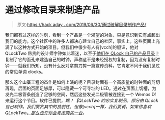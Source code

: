 # 通过修改目录来制造产品

> 原文:[https://hack aday . com/2019/06/30/通过破解目录制作产品/](https://hackaday.com/2019/06/30/make-the-product-by-hacking-the-catalogue/)

我们都有过这样的时刻，看到一个产品是一个渴望的对象，只是意识到它有点超出我们的能力。这个社区中的许多人都决心建立自己的社区，事实上，这些页面上充满了以这种方式开始的项目。但我们中很少有人有[vcch]的胆识，他对 QLockTwo 昂贵的设计师字钟如此着迷，以至于[他们在 QLock 自己的产品目录](https://hackaday.io/project/166286-100-legal-qlock-copy-using-their-own-catalog)上复制了它的面孔来建造自己的时钟。声称这不是未经授权的复制，因为没有复制时钟——就我们所知，没有什么反对拿剪刀剪一篇宣传资料，它肯定不同于我们见过的常见单词 clocks。

那么这个山寨工程的杰作是如何上演的呢？目录封面有一个高质量的时钟面的剪切再现，后面的页面足够厚，可以隐藏一个可寻址的 LED。通过在页面上切槽，为发光二极管条创造了足够的空间，然后这些发光二极管被连接到一个 Wemos D1 来运行这个节目。软件已提供，*瞧！【QLockTwo 的忠实复制品，部分由 QLock 自己制作。我们赞赏其中的独创性，但像[vcch]一样，我们要说，如果你喜欢 QLockTwo[，那么也许你会考虑购买一台](https://qlocktwo.com/en/)。*